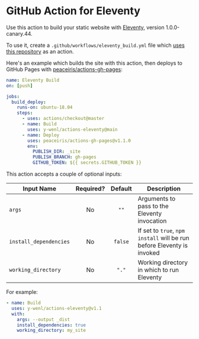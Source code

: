 # GitHub Action for Eleventy

Use this action to build your static website with [Eleventy](https://www.11ty.io/), version 1.0.0-canary.44.

To use it, create a `.github/workflows/eleventy_build.yml` file which [uses this repository](https://help.github.com/en/articles/workflow-syntax-for-github-actions#jobsjob_idsteps) as an action.

Here's an example which builds the site with this action, then deploys to GitHub Pages with [peaceiris/actions-gh-pages](https://github.com/peaceiris/actions-gh-pages):

```yaml
name: Eleventy Build
on: [push]

jobs:
  build_deploy:
    runs-on: ubuntu-18.04
    steps:
      - uses: actions/checkout@master
      - name: Build
        uses: y-wenl/actions-eleventy@main
      - name: Deploy
        uses: peaceiris/actions-gh-pages@v1.1.0
        env:
          PUBLISH_DIR: _site 
          PUBLISH_BRANCH: gh-pages
          GITHUB_TOKEN: ${{ secrets.GITHUB_TOKEN }}
```

This action accepts a couple of optional inputs:

| Input Name             | Required? | Default    | Description                                                            |
| ---------------------- | :-------: | :-----:    | ---------------------------------------------------------------------- |
| `args`                 |    No     |  `""`      | Arguments to pass to the Eleventy invocation                           |
| `install_dependencies` |    No     | `false`    | If set to `true`, `npm install` will be run before Eleventy is invoked |
| `working_directory`    |    No     | `"."`      | Working directory in which to run Eleventy                             |

For example:

```yaml
- name: Build
  uses: y-wenl/actions-eleventy@v1.1
  with:
    args: --output _dist
    install_dependencies: true
    working_directory: my_site
```
